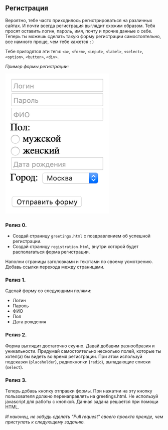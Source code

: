 ## Регистрация
Вероятно, тебе часто приходилось регистрироваться на различных сайтах. И почти всегда регистрация выглядит схожим образом. Тебя просят оставить логин, пароль, имя, почту и прочие данные о себе. Теперь ты можешь сделать такую форму регистрации самостоятельно, все намного проще, чем тебе кажется `:)`

Тебе пригодятся эти теги: `<a>`, `<form>`, `<input>`, `<label>`, `<select>`, `<option>`, `<button>`, `<div>`.


*Пример формы регистрации:*

![](registration.png)


### Релиз 0.
- Создай страницу `greetings.html` с поздравлением об успешной регистрации.
- Создай страницу `registration.html`, внутри которой будет располагаться форма регистрации.

Наполни страницы заголовками и текстами по своему усмотрению. 
Добавь ссылки перехода между страницами.

### Релиз 1.
Сделай форму со следующими полями:

- Логин
- Пароль
- ФИО
- Пол
- Дата рождения

### Релиз 2.
Форма выглядит достаточно скучно. Давай добавим разнообразия и уникальности. Придумай самостоятельно несколько полей, которые ты хотел(а) бы видеть во время регистрации. При этом используй подсказки (`placeholder`), радиокнопки (`radio`), выпадающие списки (`select`).

### Релиз 3.
Теперь добавь кнопку отправки формы. При нажатии на эту кнопку пользователя должно перенаправлять на greetings.html. Не используй javascript для работы с кнопкой. Данная задача решается при помощи HTML.

*И наконец, не забудь сделать "Pull request" своего проекта прежде, чем приступать к следующему заданию.*
